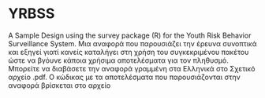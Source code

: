 # YRBSS
A Sample Design using the survey package (R) for the Youth Risk  Behavior Surveillance System.
Μια αναφορά που παρουσιάζει την έρευνα συνοπτικά και εξηγεί γιατί
κανείς καταλήγει στη χρήση του συγκεκριμένου πακέτου ώστε να βγόυνε κάποια χρήσιμα αποτελέσματα
για τον πληθυσμό. Μπορείτε να διαβάσετε την αναφορά γραμμένη στα Ελληνικά στο Σχετικό αρχείο .pdf. O κώδικας με τα αποτελέσματα που παρουσιάζονται στην αναφορά βρίσκεται στο αρχείο 
